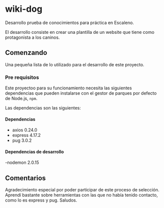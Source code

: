 # wiki-dog
Desarrollo prueba de conocimientos para práctica en Escaleno.

El desarrollo consiste en crear una plantilla de un website que tiene como protagonista a los caninos.

## Comenzando
Una pequeña lista de lo utilizado para el desarrollo de este proyecto.

### Pre requisitos
Este proyectoo para su funcionamiento necesita las siguientes dependencias que pueden instalarse con el gestor de parques por defecto de Node.js, `npm`.

Las dependencias son las siguientes:

#### Dependencias
- axios 0.24.0
- express 4.17.2
- pug 3.0.2

#### Dependencias de desarrollo
-nodemon 2.0.15

## Comentarios

Agradecimiento especial por poder participar de este proceso de selección. Aprendí bastante sobre herramientas con las que no había tenido contacto, como lo es express y pug. Saludos.
